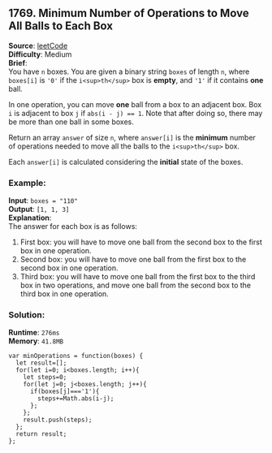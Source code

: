 ## 1769. Minimum Number of Operations to Move All Balls to Each Box   

**Source**: [leetCode](https://leetcode.com/problems/minimum-number-of-operations-to-move-all-balls-to-each-box/)      
**Difficulty**: Medium   
**Brief**:     
You have ``n`` boxes. You are given a binary string ``boxes`` of length ``n``, where ``boxes[i]`` is ``'0'`` if the <code>i\<sup>th\</sup></code> box is **empty**, and ``'1'`` if it contains **one** ball.   

In one operation, you can move **one** ball from a box to an adjacent box. Box ``i`` is adjacent to box ``j`` if ``abs(i - j) == 1``. Note that after doing so, there may be more than one ball in some boxes.   

Return an array ``answer`` of size ``n``, where ``answer[i]`` is the **minimum** number of operations needed to move all the balls to the ``i<sup>th</sup>`` box.   

Each ``answer[i]`` is calculated considering the **initial** state of the boxes.   


### Example:   
**Input**: ``boxes = "110"``   
**Output**: ``[1, 1, 3]``   
**Explanation**:   
The answer for each box is as follows:   
1) First box: you will have to move one ball from the second box to the first box in one operation.
2) Second box: you will have to move one ball from the first box to the second box in one operation.
3) Third box: you will have to move one ball from the first box to the third box in two operations, and move one ball from the second box to the third box in one operation.



### Solution:
**Runtime**: ``276ms``   
**Memory**: ``41.8MB``   
```
var minOperations = function(boxes) {
  let result=[];
  for(let i=0; i<boxes.length; i++){
    let steps=0;
    for(let j=0; j<boxes.length; j++){
      if(boxes[j]==='1'){
        steps+=Math.abs(i-j);
      };
    };
    result.push(steps);
  };
  return result;
};
```
